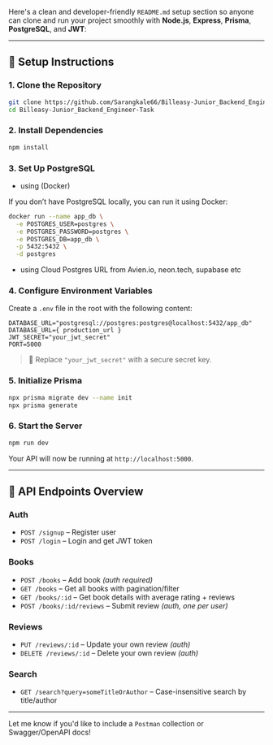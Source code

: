 Here's a clean and developer-friendly `README.md` setup section so anyone can clone and run your project smoothly with **Node.js**, **Express**, **Prisma**, **PostgreSQL**, and **JWT**:

---

## 🚀 Setup Instructions

### 1. Clone the Repository

```bash
git clone https://github.com/Sarangkale66/Billeasy-Junior_Backend_Engineer-Task
cd Billeasy-Junior_Backend_Engineer-Task
```

### 2. Install Dependencies

```bash
npm install
```

### 3. Set Up PostgreSQL 
- using (Docker)

If you don’t have PostgreSQL locally, you can run it using Docker:

```bash
docker run --name app_db \
  -e POSTGRES_USER=postgres \
  -e POSTGRES_PASSWORD=postgres \
  -e POSTGRES_DB=app_db \
  -p 5432:5432 \
  -d postgres
```

- using Cloud Postgres URL from Avien.io, neon.tech, supabase etc

### 4. Configure Environment Variables

Create a `.env` file in the root with the following content:

```
DATABASE_URL="postgresql://postgres:postgres@localhost:5432/app_db"
DATABASE_URL={ production_url }
JWT_SECRET="your_jwt_secret"
PORT=5000
```

> 🔐 Replace `"your_jwt_secret"` with a secure secret key.

### 5. Initialize Prisma

```bash
npx prisma migrate dev --name init
npx prisma generate
```

### 6. Start the Server

```bash
npm run dev
```

Your API will now be running at `http://localhost:5000`.

---

## 🧪 API Endpoints Overview

### Auth

* `POST /signup` – Register user
* `POST /login` – Login and get JWT token

### Books

* `POST /books` – Add book *(auth required)*
* `GET /books` – Get all books with pagination/filter
* `GET /books/:id` – Get book details with average rating + reviews
* `POST /books/:id/reviews` – Submit review *(auth, one per user)*

### Reviews

* `PUT /reviews/:id` – Update your own review *(auth)*
* `DELETE /reviews/:id` – Delete your own review *(auth)*

### Search

* `GET /search?query=someTitleOrAuthor` – Case-insensitive search by title/author

---

Let me know if you'd like to include a `Postman` collection or Swagger/OpenAPI docs!
